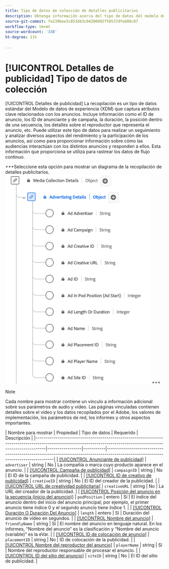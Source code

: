 ```yaml
---
title: Tipo de datos de colección de detalles publicitarios
description: Obtenga información acerca del tipo de datos del modelo de datos de experiencia (XDM) de recopilación de detalles publicitarios.
source-git-commit: fe239bee3c853d43c04200092f59537dfeb00c87
workflow-type: tm+mt
source-wordcount: '338'
ht-degree: 11%

---
```


# [!UICONTROL Detalles de publicidad] Tipo de datos de colección

[!UICONTROL Detalles de publicidad] La recopilación es un tipo de datos estándar del Modelo de datos de experiencia (XDM) que captura atributos clave relacionados con los anuncios. Incluye información como el ID de anuncio, los ID de anunciante y de campaña, la duración, la posición dentro de una secuencia, los detalles sobre el reproductor que representa el anuncio, etc. Puede utilizar este tipo de datos para realizar un seguimiento y analizar diversos aspectos del rendimiento y la participación de los anuncios, así como para proporcionar información sobre cómo las audiencias interactúan con los distintos anuncios y responden a ellos. Esta información que proporciona se utiliza para rastrear los datos de flujo continuo.

+++Seleccione esta opción para mostrar un diagrama de la recopilación de detalles publicitarios.
![Diagrama del tipo de datos de recopilación de detalles publicitarios.](../images/data-types/advertising-details-collection.png)
+++

>[!NOTE]
>
>Cada nombre para mostrar contiene un vínculo a información adicional sobre sus parámetros de audio y vídeo. Las páginas vinculadas contienen detalles sobre el vídeo y los datos recopilados por el Adobe, los valores de implementación, los parámetros de red, los informes y otros aspectos importantes.

| Nombre para mostrar | Propiedad | Tipo de datos | Requerido | Descripción |
|-----------------------------------------------------------------------------------------------------------------------------------------------------------------|-----------------|-----------|----------------------------------------------------------------------------------------------------------------------------------|
| [[!UICONTROL Anunciante de publicidad]](https://experienceleague.adobe.com/docs/media-analytics/using/implementation/variables/ad-parameters.html#advertiser) | `advertiser` | string | No | La compañía o marca cuyo producto aparece en el anuncio. |
| [[!UICONTROL Campaña de publicidad]](https://experienceleague.adobe.com/docs/media-analytics/using/implementation/variables/ad-parameters.html#campaign-id) | `campaignID` | string | No | El ID de la campaña de publicidad. |
| [[!UICONTROL ID de creativo de publicidad]](https://experienceleague.adobe.com/docs/media-analytics/using/implementation/variables/ad-parameters.html#creative-id) | `creativeID` | string | No | El ID del creador de la publicidad. |
| [[!UICONTROL URL de creatividad publicitaria]](https://experienceleague.adobe.com/docs/media-analytics/using/implementation/variables/ad-parameters.html#creative-url) | `creativeURL` | string | No | La URL del creador de la publicidad. |
| [[!UICONTROL Posición del anuncio en la secuencia (inicio del anuncio)]](https://experienceleague.adobe.com/docs/media-analytics/using/implementation/variables/ad-parameters.html#ad-start) | `podPosition` | entero | Sí | El índice del anuncio dentro del inicio del anuncio principal; por ejemplo, el primer anuncio tiene índice 0 y el segundo anuncio tiene índice 1. |
| [[!UICONTROL Duración O Duración Del Anuncio]](https://experienceleague.adobe.com/docs/media-analytics/using/implementation/variables/ad-parameters.html#ad-length) | `length` | entero | Sí | Duración del anuncio de vídeo en segundos. |
| [[!UICONTROL Nombre del anuncio]](https://experienceleague.adobe.com/docs/media-analytics/using/implementation/variables/ad-parameters.html#ad-name) | `friendlyName` | string | Sí | El nombre del anuncio en lenguaje natural. En los informes, “Nombre del anuncio” es la clasificación y “Nombre del anuncio (variable)” es la eVar. |
| [[!UICONTROL ID de colocación de anuncio]](https://experienceleague.adobe.com/docs/media-analytics/using/implementation/variables/ad-parameters.html#placement-id) | `placementID` | string | No | ID de colocación de la publicidad. |
| [[!UICONTROL Nombre del reproductor del anuncio]](https://experienceleague.adobe.com/docs/media-analytics/using/implementation/variables/ad-parameters.html#ad-player-name) | `playerName` | string | Sí | Nombre del reproductor responsable de procesar el anuncio. |
| [[!UICONTROL ID del sitio del anuncio]](https://experienceleague.adobe.com/docs/media-analytics/using/implementation/variables/ad-parameters.html#site-id) | `siteID` | string | No | El ID del sitio de publicidad. |
